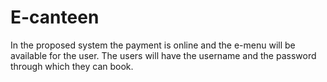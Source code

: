 # E-canteen
In the proposed system the payment is online and the e-menu will be available for the user. The users will have the username and the password through which they can book. 
